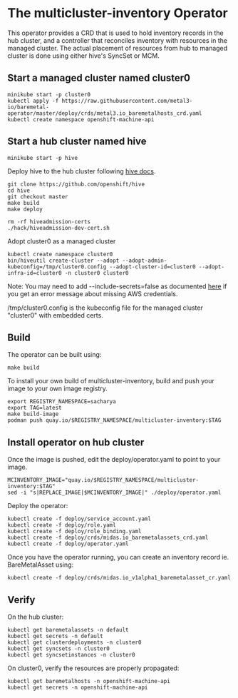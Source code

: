 # The multicluster-inventory Operator

This operator provides a CRD that is used to hold inventory records in the hub cluster, and a controller that reconciles inventory with resources in the managed cluster. The actual placement of resources from hub to managed cluster is done using either hive's SyncSet or MCM.

## Start a managed cluster named cluster0
```
minikube start -p cluster0
kubectl apply -f https://raw.githubusercontent.com/metal3-io/baremetal-operator/master/deploy/crds/metal3.io_baremetalhosts_crd.yaml
kubectl create namespace openshift-machine-api
```

## Start a hub cluster named hive
```
minikube start -p hive
```

Deploy hive to the hub cluster following [hive docs](https://github.com/openshift/hive/blob/master/docs/developing.md).
```
git clone https://github.com/openshift/hive
cd hive
git checkout master
make build
make deploy

rm -rf hiveadmission-certs
./hack/hiveadmission-dev-cert.sh

```
Adopt cluster0 as a managed cluster
```
kubectl create namespace cluster0
bin/hiveutil create-cluster --adopt --adopt-admin-kubeconfig=/tmp/cluster0.config --adopt-cluster-id=cluster0 --adopt-infra-id=cluster0 -n cluster0 cluster0
```
Note: You may need to add --include-secrets=false as documented [here](https://github.com/openshift/hive/issues/774) if you get an error message about missing AWS credentials.

/tmp/cluster0.config is the kubeconfig file for the managed cluster "cluster0" with embedded certs.

## Build

The operator can be built using:

```
make build
```

To install your own build of multicluster-inventory, build and push your image to your own image registry.
```
export REGISTRY_NAMESPACE=sacharya
export TAG=latest
make build-image
podman push quay.io/$REGISTRY_NAMESPACE/multicluster-inventory:$TAG
```

## Install operator on hub cluster
Once the image is pushed, edit the deploy/operator.yaml to point to your image.
```
MCINVENTORY_IMAGE="quay.io/$REGISTRY_NAMESPACE/multicluster-inventory:$TAG"
sed -i "s|REPLACE_IMAGE|$MCINVENTORY_IMAGE|" ./deploy/operator.yaml
```

Deploy the operator:
```
kubectl create -f deploy/service_account.yaml
kubectl create -f deploy/role.yaml
kubectl create -f deploy/role_binding.yaml
kubectl create -f deploy/crds/midas.io_baremetalassets_crd.yaml
kubectl create -f deploy/operator.yaml
```

Once you have the operator running, you can create an inventory record ie. BareMetalAsset using:
```
kubectl create -f deploy/crds/midas.io_v1alpha1_baremetalasset_cr.yaml
```

## Verify
On the hub cluster:
```
kubectl get baremetalassets -n default
kubectl get secrets -n default
kubectl get clusterdeployments -n cluster0
kubectl get syncsets -n cluster0
kubectl get syncsetinstances -n cluster0
```

On cluster0, verify the resources are properly propagated:
```
kubectl get baremetalhosts -n openshift-machine-api
kubectl get secrets -n openshift-machine-api
```
